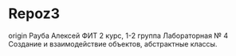 # Repoz3
origin
Рауба Алексей
ФИТ 2 курс, 1-2 группа
Лабораторная № 4 Создание и взаимодействие объектов, абстрактные классы.
